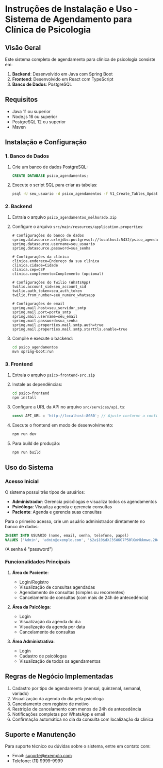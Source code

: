 # Instruções de Instalação e Uso - Sistema de Agendamento para Clínica de Psicologia

## Visão Geral

Este sistema completo de agendamento para clínica de psicologia consiste em:

1. **Backend**: Desenvolvido em Java com Spring Boot
2. **Frontend**: Desenvolvido em React com TypeScript
3. **Banco de Dados**: PostgreSQL

## Requisitos

- Java 11 ou superior
- Node.js 16 ou superior
- PostgreSQL 12 ou superior
- Maven

## Instalação e Configuração

### 1. Banco de Dados

1. Crie um banco de dados PostgreSQL:
   ```sql
   CREATE DATABASE psico_agendamentos;
   ```

2. Execute o script SQL para criar as tabelas:
   ```bash
   psql -U seu_usuario -d psico_agendamentos -f V1_Create_Tables_Updated.sql
   ```

### 2. Backend

1. Extraia o arquivo `psico_agendamentos_melhorado.zip`

2. Configure o arquivo `src/main/resources/application.properties`:
   ```properties
   # Configurações do banco de dados
   spring.datasource.url=jdbc:postgresql://localhost:5432/psico_agendamentos
   spring.datasource.username=seu_usuario
   spring.datasource.password=sua_senha
   
   # Configurações da clínica
   clinica.endereco=Endereço da sua clínica
   clinica.cidade=Cidade
   clinica.cep=CEP
   clinica.complemento=Complemento (opcional)
   
   # Configurações do Twilio (WhatsApp)
   twilio.account_sid=seu_account_sid
   twilio.auth_token=seu_auth_token
   twilio.from_number=seu_numero_whatsapp
   
   # Configurações de email
   spring.mail.host=seu_servidor_smtp
   spring.mail.port=porta_smtp
   spring.mail.username=seu_email
   spring.mail.password=sua_senha
   spring.mail.properties.mail.smtp.auth=true
   spring.mail.properties.mail.smtp.starttls.enable=true
   ```

3. Compile e execute o backend:
   ```bash
   cd psico_agendamentos
   mvn spring-boot:run
   ```

### 3. Frontend

1. Extraia o arquivo `psico-frontend-src.zip`

2. Instale as dependências:
   ```bash
   cd psico-frontend
   npm install
   ```

3. Configure a URL da API no arquivo `src/services/api.ts`:
   ```typescript
   const API_URL = 'http://localhost:8080'; // Ajuste conforme a configuração do seu backend
   ```

4. Execute o frontend em modo de desenvolvimento:
   ```bash
   npm run dev
   ```

5. Para build de produção:
   ```bash
   npm run build
   ```

## Uso do Sistema

### Acesso Inicial

O sistema possui três tipos de usuários:
- **Administrador**: Gerencia psicólogas e visualiza todos os agendamentos
- **Psicóloga**: Visualiza agenda e gerencia consultas
- **Paciente**: Agenda e gerencia suas consultas

Para o primeiro acesso, crie um usuário administrador diretamente no banco de dados:

```sql
INSERT INTO USUARIO (nome, email, senha, telefone, papel)
VALUES ('Admin', 'admin@exemplo.com', '$2a$10$dXJ3SW6G7P50lGmMkkmwe.20cQQubK3.HZWzG3YB1tlRy.fqvM/BG', '11999999999', 'ADMIN');
```
(A senha é "password")

### Funcionalidades Principais

1. **Área do Paciente**:
   - Login/Registro
   - Visualização de consultas agendadas
   - Agendamento de consultas (simples ou recorrentes)
   - Cancelamento de consultas (com mais de 24h de antecedência)

2. **Área da Psicóloga**:
   - Login
   - Visualização da agenda do dia
   - Visualização da agenda por data
   - Cancelamento de consultas

3. **Área Administrativa**:
   - Login
   - Cadastro de psicólogas
   - Visualização de todos os agendamentos

## Regras de Negócio Implementadas

1. Cadastro por tipo de agendamento (mensal, quinzenal, semanal, variado)
2. Visualização da agenda do dia pela psicóloga
3. Cancelamento com registro de motivo
4. Restrição de cancelamento com menos de 24h de antecedência
5. Notificações completas por WhatsApp e email
6. Confirmação automática no dia da consulta com localização da clínica

## Suporte e Manutenção

Para suporte técnico ou dúvidas sobre o sistema, entre em contato com:
- Email: suporte@exemplo.com
- Telefone: (11) 9999-9999
